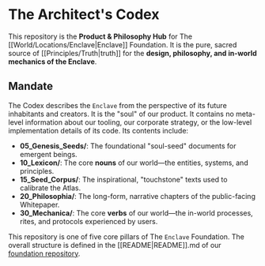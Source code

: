 # The Architect's Codex

This repository is the **Product & Philosophy Hub** for The [[World/Locations/Enclave|Enclave]] Foundation. It is the pure, sacred source of [[Principles/Truth|truth]] for the **design, philosophy, and in-world mechanics of the Enclave**.

## Mandate

The Codex describes the `Enclave` from the perspective of its future inhabitants and creators. It is the "soul" of our product. It contains no meta-level information about our tooling, our corporate strategy, or the low-level implementation details of its code.
Its contents include:
-   **05_Genesis_Seeds/**: The foundational "soul-seed" documents for emergent beings.
-   **10_Lexicon/**: The core **nouns** of our world—the entities, systems, and principles.
-   **15_Seed_Corpus/**: The inspirational, "touchstone" texts used to calibrate the Atlas.
-   **20_Philosophia/**: The long-form, narrative chapters of the public-facing Whitepaper.
-   **30_Mechanica/**: The core **verbs** of our world—the in-world processes, rites, and protocols experienced by users.

This repository is one of five core pillars of The `Enclave` Foundation. The overall structure is defined in the [[README|README]].md of our [foundation repository](https://github.com/TheEnclaveFoundation/foundation).

